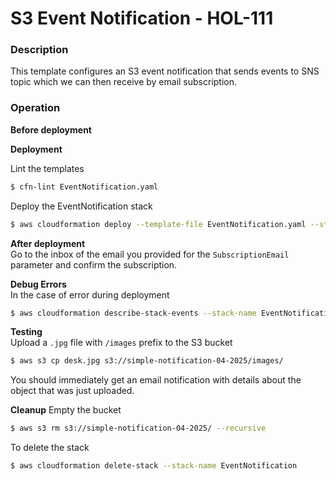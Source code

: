 # S3 Event Notification - HOL-111

### Description

This template configures an S3 event notification that sends events to SNS topic which we can then receive by email subscription.

### Operation

**Before deployment**

**Deployment**

Lint the templates

```bash
$ cfn-lint EventNotification.yaml
```

Deploy the EventNotification stack

```bash
$ aws cloudformation deploy --template-file EventNotification.yaml --stack-name EventNotification
```

**After deployment**  
Go to the inbox of the email you provided for the `SubscriptionEmail` parameter and confirm the subscription.

**Debug Errors**  
In the case of error during deployment

```bash
$ aws cloudformation describe-stack-events --stack-name EventNotification > events.json
```

**Testing**  
Upload a `.jpg` file with `/images` prefix to the S3 bucket

```bash
$ aws s3 cp desk.jpg s3://simple-notification-04-2025/images/
```

You should immediately get an email notification with details about the object that was just uploaded.

**Cleanup**
Empty the bucket

```bash
$ aws s3 rm s3://simple-notification-04-2025/ --recursive
```

To delete the stack

```bash
$ aws cloudformation delete-stack --stack-name EventNotification
```
